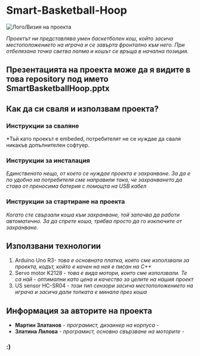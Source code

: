 # Smart-Basketball-Hoop

![Лого/Визия на проекта](path_to_logo.png)

*Проектът ни представлява умен баскетболен кош, който засича местоположението на играча и се завърта фронтално към него. При отбелязана точка светва лапма и кошът се връща в начална позиция.*

## Презентацията на проекта може да я видите в това repository под името SmartBasketballHoop.pptx

## Как да си сваля и използвам проекта?

### Инструкции за сваляне
*Тъй като проекът е embeded, потребителят не се нуждае да сваля никакъв допълнителен софтуер.

### Инструкции за инсталация
*Единственото нещо, от което се нуждае проекта е захранване. За да е по удобно на потребителя сме направили така, че захранването да става от преносима батерия с помощта на USB кабел*

### Инструкции за стартиране на проекта
*Когато сте свързали коша към захранване, той започва да работи автоматично. За да спрете коша, трябва просто да го изключите от захранване.* 

## Използвани технологии 
1) Arduino Uno R3- *това е основната платка, която сме използвали за проекта, кодът, който е качен на нея е писан на С++*
2) Servo motor K2128 - *това е вида мотори, които сме използвали. Те са най - оптимални като цена и качество за целите на нашия проект*
3) US sensor HC-SR04 - *този тип сензори засича местоположението на играча и засича дали топката е минала през коша*

## Информация за авторите на проекта

* **Мартин Златанов** - *програмист, дизаинер на корпуса* - 
* **Златина Лилова** - *програмист, основно свързване на моторите* - 

### :)
